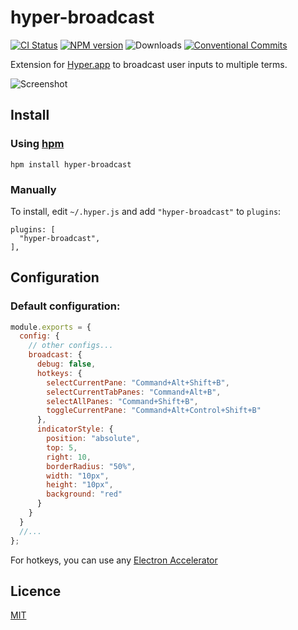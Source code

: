 # hyper-broadcast

[![CI Status](https://circleci.com/gh/chabou/hyper-broadcast.svg?style=shield)](https://circleci.com/gh/chabou/hyper-broadcast)
[![NPM version](https://badge.fury.io/js/hyper-broadcast.svg)](https://www.npmjs.com/package/hyper-broadcast)
![Downloads](https://img.shields.io/npm/dm/hyper-broadcast.svg?style=flat)
[![Conventional Commits](https://img.shields.io/badge/Conventional%20Commits-1.0.0-yellow.svg)](https://conventionalcommits.org)

Extension for [Hyper.app](https://hyper.is) to broadcast user inputs to multiple terms.

![Screenshot](https://cloud.githubusercontent.com/assets/4137761/24778477/135b1200-1b2b-11e7-8f4a-16b64f66c0a3.gif)

## Install

### Using [hpm](https://github.com/zeit/hpm)

```
hpm install hyper-broadcast
```

### Manually

To install, edit `~/.hyper.js` and add `"hyper-broadcast"` to `plugins`:

```
plugins: [
  "hyper-broadcast",
],
```

## Configuration

### Default configuration:

```js
module.exports = {
  config: {
    // other configs...
    broadcast: {
      debug: false,
      hotkeys: {
        selectCurrentPane: "Command+Alt+Shift+B",
        selectCurrentTabPanes: "Command+Alt+B",
        selectAllPanes: "Command+Shift+B",
        toggleCurrentPane: "Command+Alt+Control+Shift+B"
      },
      indicatorStyle: {
        position: "absolute",
        top: 5,
        right: 10,
        borderRadius: "50%",
        width: "10px",
        height: "10px",
        background: "red"
      }
    }
  }
  //...
};
```

For hotkeys, you can use any [Electron Accelerator](https://github.com/electron/electron/blob/master/docs/api/accelerator.md)

## Licence

[MIT](LICENSE.md)
